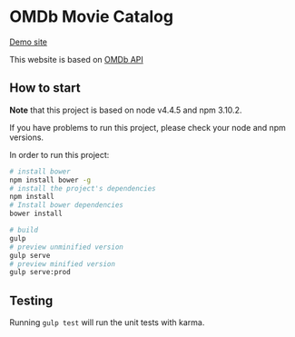 OMDb Movie Catalog
=================
[Demo site](https://changliuunsw.github.io/)

This website is based on [OMDb API](http://www.omdbapi.com/)

## How to start

**Note** that this project is based on node v4.4.5 and npm 3.10.2.

If you have problems to run this project, please check your node and npm versions.

In order to run this project:

```bash
# install bower
npm install bower -g
# install the project's dependencies
npm install
# Install bower dependencies
bower install

# build
gulp
# preview unminified version
gulp serve
# preview minified version
gulp serve:prod
```

## Testing

Running `gulp test` will run the unit tests with karma.
